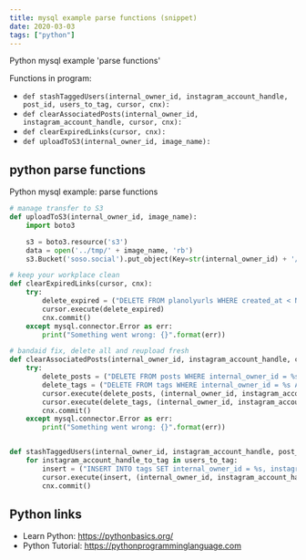 ```yaml
---
title: mysql example parse functions (snippet)
date: 2020-03-03
tags: ["python"]
---
```

Python mysql example 'parse functions'

Functions in program: 
* `def stashTaggedUsers(internal_owner_id, instagram_account_handle, post_id, users_to_tag, cursor, cnx):`
* `def clearAssociatedPosts(internal_owner_id, instagram_account_handle, cursor, cnx):`
* `def clearExpiredLinks(cursor, cnx):`
* `def uploadToS3(internal_owner_id, image_name):`

## python parse functions

Python mysql example: parse functions

```python
# manage transfer to S3
def uploadToS3(internal_owner_id, image_name):
    import boto3

    s3 = boto3.resource('s3')
    data = open('../tmp/' + image_name, 'rb')
    s3.Bucket('soso.social').put_object(Key=str(internal_owner_id) + '/' + image_name, Body=data, ContentType='image/jpg')

# keep your workplace clean
def clearExpiredLinks(cursor, cnx):
    try:
        delete_expired = ("DELETE FROM planolyurls WHERE created_at < NOW() - INTERVAL 46 HOUR")
        cursor.execute(delete_expired)
        cnx.commit()
    except mysql.connector.Error as err:
        print("Something went wrong: {}".format(err))

# bandaid fix, delete all and reupload fresh
def clearAssociatedPosts(internal_owner_id, instagram_account_handle, cursor, cnx):
    try:
        delete_posts = ("DELETE FROM posts WHERE internal_owner_id = %s AND instagram_account_handle = %s")
        delete_tags = ("DELETE FROM tags WHERE internal_owner_id = %s AND instagram_account_handle = %s")
        cursor.execute(delete_posts, (internal_owner_id, instagram_account_handle,))
        cursor.execute(delete_tags, (internal_owner_id, instagram_account_handle,))
        cnx.commit()
    except mysql.connector.Error as err:
        print("Something went wrong: {}".format(err))


def stashTaggedUsers(internal_owner_id, instagram_account_handle, post_id, users_to_tag, cursor, cnx):
    for instagram_account_handle_to_tag in users_to_tag:
        insert = ("INSERT INTO tags SET internal_owner_id = %s, instagram_account_handle = %s, post_id = %s, instagram_account_handle_to_tag = %s, created_at = NOW()")
        cursor.execute(insert, (internal_owner_id, instagram_account_handle, post_id, instagram_account_handle_to_tag))
        cnx.commit()

```

## Python links

- Learn Python: https://pythonbasics.org/
- Python Tutorial: https://pythonprogramminglanguage.com
